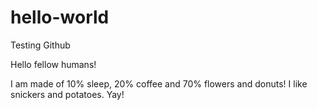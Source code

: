 # hello-world
Testing Github

Hello fellow humans!

I am made of 10% sleep, 20% coffee and 70% flowers and donuts! I like snickers and potatoes. Yay!
